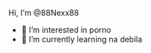 Hi, I’m @88Nexx88
- 👀 I’m interested in porno
- 🌱 I’m currently learning na debila

<!---
88Nexx88/88Nexx88 is a ✨ special ✨ repository because its `README.md` (this file) appears on your GitHub profile.
You can click the Preview link to take a look at your changes.
--->

